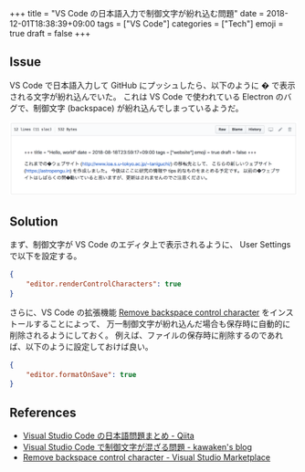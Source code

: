 +++
title = "VS Code の日本語入力で制御文字が紛れ込む問題"
date  = 2018-12-01T18:38:39+09:00
tags  = ["VS Code"]
categories = ["Tech"]
emoji = true
draft = false
+++

## Issue

VS Code で日本語入力して GitHub にプッシュしたら、以下のように � で表示される文字が紛れ込んでいた。
これは VS Code で使われている Electron のバグで、制御文字 (backspace) が紛れ込んでしまっているようだ。

![](issue.png)

## Solution

まず、制御文字が VS Code のエディタ上で表示されるように、 User Settings で以下を設定する。

```json
{
    "editor.renderControlCharacters": true
}
```

さらに、VS Code の拡張機能 [Remove backspace control character](https://marketplace.visualstudio.com/items?itemName=satokaz.vscode-bs-ctrlchar-remover) をインストールすることによって、
万一制御文字が紛れ込んだ場合も保存時に自動的に削除されるようにしておく。
例えば、ファイルの保存時に削除するのであれば、以下のように設定しておけば良い。

```json
{
    "editor.formatOnSave": true
}
```

## References

+ [Visual Studio Code の日本語問題まとめ - Qiita](https://qiita.com/EbXpJ6bp/items/e6a0ed52bdcb60bfd145)
+ [Visual Studio Code で制御文字が混ざる問題 - kawaken's blog](http://kawaken.hateblo.jp/entry/2018/04/02/234339)
+ [Remove backspace control character - Visual Studio Marketplace](https://marketplace.visualstudio.com/items?itemName=satokaz.vscode-bs-ctrlchar-remover)